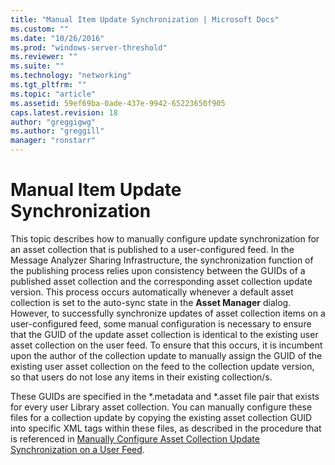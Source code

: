 ```yaml
---
title: "Manual Item Update Synchronization | Microsoft Docs"
ms.custom: ""
ms.date: "10/26/2016"
ms.prod: "windows-server-threshold"
ms.reviewer: ""
ms.suite: ""
ms.technology: "networking"
ms.tgt_pltfrm: ""
ms.topic: "article"
ms.assetid: 59ef69ba-0ade-437e-9942-65223650f905
caps.latest.revision: 18
author: "greggigwg"
ms.author: "greggill"
manager: "ronstarr"
---
```

# Manual Item Update Synchronization
This topic describes how to manually configure update synchronization for an asset collection that is published to a user-configured feed. In the Message Analyzer Sharing Infrastructure, the synchronization function of the publishing process relies upon consistency between the GUIDs of a published asset collection and the corresponding asset collection update version. This process occurs automatically whenever a default asset collection is set to the auto-sync state in the **Asset Manager** dialog. However, to successfully synchronize updates of asset collection items on a user-configured feed, some manual configuration is necessary to ensure that the GUID of the update asset collection is identical to the existing user asset collection on the user feed. To ensure that this occurs, it is incumbent upon the author of the collection update to manually assign the GUID of the existing user asset collection on the feed to the collection update version, so that users do not lose any items in their existing collection/s.  
  
 These GUIDs are specified in the *.metadata and \*.asset file pair that exists for every user Library asset collection. You can manually configure these files for a collection update by copying the existing asset collection GUID into specific XML tags within these files, as described in the procedure that is referenced in [Manually Configure Asset Collection Update Synchronization on a User Feed](procedures-using-the-asset-management-features.md#BKMK_ManualUpdateSyncing).